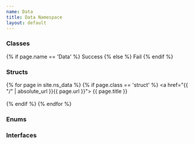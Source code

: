 ```yaml
---
name: Data
title: Data Namespace
layout: default
---
```


### Classes
{% if page.name == 'Data' %}
Success
{% else %}
Fail
{% endif %}


### Structs
{% for page in site.ns_data %}
{% if page.class == 'struct' %}
<a href="{{ "/" | absolute_url }}{{ page.url }}"> {{ page.title }}</a><br/>  
{% endif %}
{% endfor %}

### Enums


### Interfaces
